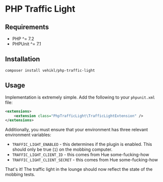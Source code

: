 # PHP Traffic Light

## Requirements

* PHP ^= 7.2
* PHPUnit ^= 7.1

## Installation

```
composer install vehikl/php-traffic-light
```

## Usage

Implementation is extremely simple. Add the following to your `phpunit.xml` file:

```xml
<extensions>
    <extension class="PhpTrafficLight\TrafficLightExtension" />
</extensions>
```

Additionally, you must ensure that your environment has three relevant environment variables:
* `TRAFFIC_LIGHT_ENABLED` - this determines if the plugin is enabled. This should only be true (`1`) on the mobbing computer.
* `TRAFFIC_LIGHT_CLIENT_ID` - this comes from Hue some-fucking-how
* `TRAFFIC_LIGHT_CLIENT_SECRET` - this comes from Hue some-fucking-how

That's it! The traffic light in the lounge should now reflect the state of the mobbing tests.
